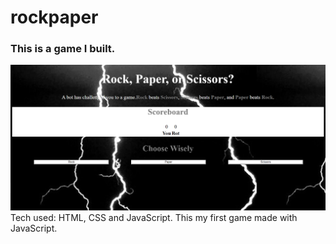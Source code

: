 # rockpaper



### This is a game I built.
<img src="rock,paper,scissors\rock.png">
 Tech used: HTML, CSS and JavaScript.
 This my first game made with JavaScript.   
